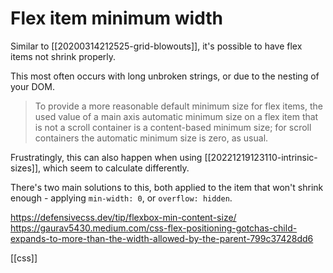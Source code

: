 # Flex item minimum width

Similar to [[20200314212525-grid-blowouts]], it's possible to have flex items not shrink properly.

This most often occurs with long unbroken strings, or due to the nesting of your DOM. 

>To provide a more reasonable default minimum size for flex items, the used value of a main axis automatic minimum size on a flex item that is not a scroll container is a content-based minimum size; for scroll containers the automatic minimum size is zero, as usual.

Frustratingly, this can also happen when using [[20221219123110-intrinsic-sizes]], which seem to calculate differently.

There's two main solutions to this, both applied to the item that won't shrink enough - applying `min-width: 0`, or `overflow: hidden`.

https://defensivecss.dev/tip/flexbox-min-content-size/
https://gaurav5430.medium.com/css-flex-positioning-gotchas-child-expands-to-more-than-the-width-allowed-by-the-parent-799c37428dd6

[[css]]